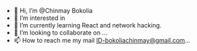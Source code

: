 - 👋 Hi, I’m @Chinmay Bokolia
- 👀 I’m interested in 
- 🌱 I’m currently learning React and network hacking.
- 💞️ I’m looking to collaborate on ...
- 📫 How to reach me my mail ID-bokoliachinmay@gmail.com...

<!---
Chinmayzzz/Chinmayzzz is a ✨ special ✨ repository because its `README.md` (this file) appears on your GitHub profile.
You can click the Preview link to take a look at your changes.
--->
